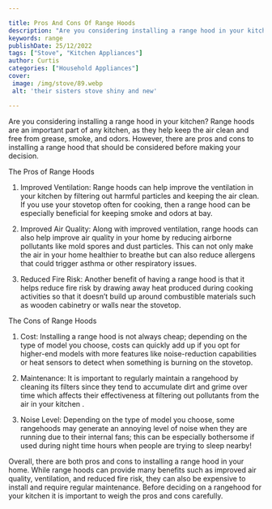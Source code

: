 ```yaml
---

title: Pros And Cons Of Range Hoods
description: "Are you considering installing a range hood in your kitchen? Range hoods are an important part of any kitchen, as they help keep t...keep reading to learn"
keywords: range
publishDate: 25/12/2022
tags: ["Stove", "Kitchen Appliances"]
author: Curtis
categories: ["Household Appliances"]
cover: 
 image: /img/stove/89.webp
 alt: 'their sisters stove shiny and new'

---
```


Are you considering installing a range hood in your kitchen? Range hoods are an important part of any kitchen, as they help keep the air clean and free from grease, smoke, and odors. However, there are pros and cons to installing a range hood that should be considered before making your decision. 

The Pros of Range Hoods 

1. Improved Ventilation: Range hoods can help improve the ventilation in your kitchen by filtering out harmful particles and keeping the air clean. If you use your stovetop often for cooking, then a range hood can be especially beneficial for keeping smoke and odors at bay. 

2. Improved Air Quality: Along with improved ventilation, range hoods can also help improve air quality in your home by reducing airborne pollutants like mold spores and dust particles. This can not only make the air in your home healthier to breathe but can also reduce allergens that could trigger asthma or other respiratory issues. 

3. Reduced Fire Risk: Another benefit of having a range hood is that it helps reduce fire risk by drawing away heat produced during cooking activities so that it doesn’t build up around combustible materials such as wooden cabinetry or walls near the stovetop. 

The Cons of Range Hoods 

 1. Cost: Installing a range hood is not always cheap; depending on the type of model you choose, costs can quickly add up if you opt for higher-end models with more features like noise-reduction capabilities or heat sensors to detect when something is burning on the stovetop. 

 2. Maintenance: It is important to regularly maintain a rangehood by cleaning its filters since they tend to accumulate dirt and grime over time which affects their effectiveness at filtering out pollutants from the air in your kitchen .

 3. Noise Level: Depending on the type of model you choose, some rangehoods may generate an annoying level of noise when they are running due to their internal fans; this can be especially bothersome if used during night time hours when people are trying to sleep nearby!

Overall, there are both pros and cons to installing a range hood in your home. While range hoods can provide many benefits such as improved air quality, ventilation, and reduced fire risk, they can also be expensive to install and require regular maintenance. Before deciding on a rangehood for your kitchen it is important to weigh the pros and cons carefully.
